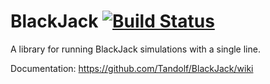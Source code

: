 BlackJack [![Build Status](https://travis-ci.org/Tandolf/BlackJack.svg?branch=master)](https://travis-ci.org/Tandolf/BlackJack)
=========

A library for running BlackJack simulations with a single line.

Documentation:
https://github.com/Tandolf/BlackJack/wiki
